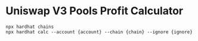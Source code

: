 # Uniswap V3 Pools Profit Calculator

```shell
npx hardhat chains
npx hardhat calc --account {account} --chain {chain} --ignore {ignore}
```
